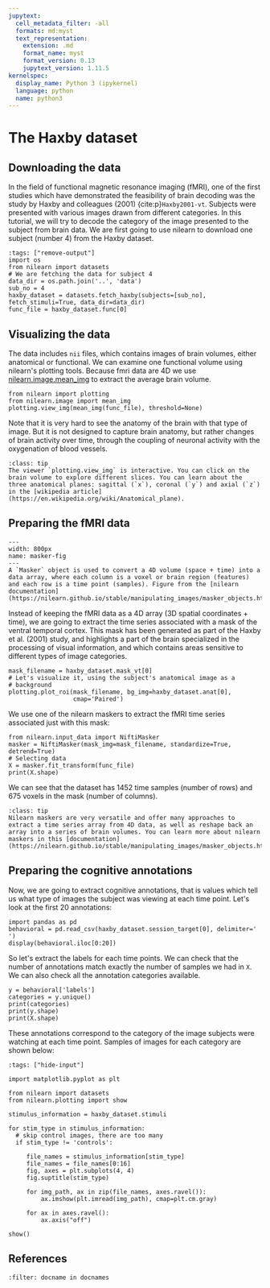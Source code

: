 ```yaml
---
jupytext:
  cell_metadata_filter: -all
  formats: md:myst
  text_representation:
    extension: .md
    format_name: myst
    format_version: 0.13
    jupytext_version: 1.11.5
kernelspec:
  display_name: Python 3 (ipykernel)
  language: python
  name: python3
---
```


# The Haxby dataset

## Downloading the data
 In the field of functional magnetic resonance imaging (fMRI), one of the first studies which have demonstrated the feasibility of brain decoding was the study by Haxby and colleagues (2001) {cite:p}`Haxby2001-vt`. Subjects were presented with various images drawn from different categories. In this tutorial, we will try to decode the category of the image presented to the subject from brain data. We are first going to use nilearn to download one subject (number 4) from the Haxby dataset.

```{code-cell} python3
:tags: ["remove-output"]
import os
from nilearn import datasets
# We are fetching the data for subject 4
data_dir = os.path.join('..', 'data')
sub_no = 4
haxby_dataset = datasets.fetch_haxby(subjects=[sub_no], fetch_stimuli=True, data_dir=data_dir)
func_file = haxby_dataset.func[0]
```
## Visualizing the data
The data includes `nii` files, which contains images of brain volumes, either anatomical or functional. We can examine one functional volume using nilearn's plotting tools. Because fmri data are 4D we use [nilearn.image.mean_img](https://nilearn.github.io/modules/generated/nilearn.image.mean_img.html#nilearn.image.mean_img) to extract the average brain volume.
```{code-cell} python3
from nilearn import plotting
from nilearn.image import mean_img
plotting.view_img(mean_img(func_file), threshold=None)
```
Note that it is very hard to see the anatomy of the brain with that type of image. But it is not designed to capture brain anatomy, but rather changes of brain activity over time, through the coupling of neuronal activity with the oxygenation of blood vessels.

```{admonition} Interactive viewer
:class: tip
The viewer `plotting.view_img` is interactive. You can click on the brain volume to explore different slices. You can learn about the three anatomical planes: sagittal (`x`), coronal (`y`) and axial (`z`) in the [wikipedia article](https://en.wikipedia.org/wiki/Anatomical_plane).
```

## Preparing the fMRI data
```{figure} haxby_data/masker.png
---
width: 800px
name: masker-fig
---
A `Masker` object is used to convert a 4D volume (space + time) into a data array, where each column is a voxel or brain region (features) and each row is a time point (samples). Figure from the [nilearn documentation](https://nilearn.github.io/stable/manipulating_images/masker_objects.html).
```
Instead of keeping the fMRI data as a 4D array (3D spatial coordinates + time), we are going to extract the time series associated with a mask of the ventral temporal cortex. This mask has been generated as part of the Haxby et al. (2001) study, and highlights a part of the brain specialized in the processing of visual information, and which contains areas sensitive to different types of image categories.

```{code-cell} python3
mask_filename = haxby_dataset.mask_vt[0]
# Let's visualize it, using the subject's anatomical image as a
# background
plotting.plot_roi(mask_filename, bg_img=haxby_dataset.anat[0],
                  cmap='Paired')
```

We use one of the nilearn maskers to extract the fMRI time series associated just with this mask:
```{code-cell} python3
from nilearn.input_data import NiftiMasker
masker = NiftiMasker(mask_img=mask_filename, standardize=True, detrend=True)
# Selecting data
X = masker.fit_transform(func_file)
print(X.shape)
```
We can see that the dataset has 1452 time samples (number of rows) and 675 voxels in the mask (number of columns).

```{admonition} Nilearn maskers
:class: tip
Nilearn maskers are very versatile and offer many approaches to extract a time series array from 4D data, as well as reshape back an array into a series of brain volumes. You can learn more about nilearn maskers in this [documentation](https://nilearn.github.io/stable/manipulating_images/masker_objects.html).
```

## Preparing the cognitive annotations

Now, we are going to extract cognitive annotations, that is values which tell us what type of images the subject was viewing at each time point. Let's look at the first 20 annotations:
```{code-cell} python3
import pandas as pd
behavioral = pd.read_csv(haxby_dataset.session_target[0], delimiter=' ')
display(behavioral.iloc[0:20])
```
So let's extract the labels for each time points. We can check that the number of annotations match exactly the number of samples we had in `X`. We can also check all the annotation categories available.
```{code-cell} python3
y = behavioral['labels']
categories = y.unique()
print(categories)
print(y.shape)
print(X.shape)
```
These annotations correspond to the category of the image subjects were watching at each time point. Samples of images for each category are shown below:
```{code-cell} python3
:tags: ["hide-input"]

import matplotlib.pyplot as plt

from nilearn import datasets
from nilearn.plotting import show

stimulus_information = haxby_dataset.stimuli

for stim_type in stimulus_information:
  # skip control images, there are too many
  if stim_type != 'controls':

     file_names = stimulus_information[stim_type]
     file_names = file_names[0:16]
     fig, axes = plt.subplots(4, 4)
     fig.suptitle(stim_type)

     for img_path, ax in zip(file_names, axes.ravel()):
         ax.imshow(plt.imread(img_path), cmap=plt.cm.gray)

     for ax in axes.ravel():
         ax.axis("off")

show()
```

## References

```{bibliography}
:filter: docname in docnames
```
